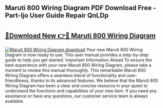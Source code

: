 ## Maruti 800 Wiring Diagram PDF Download Free - Part-ljo User Guide Repair QnLDp

# <h2><a href="http://dfunamj.blite.top/?on=Maruti+800+Wiring+Diagram">🔗Download New 👉🔴 Maruti 800 Wiring Diagram</a></h2>

[![Maruti 800 Wiring Diagram download](https://i.imgur.com/lujVjoI.png)](http://dfunamj.blite.top/?on=Maruti+800+Wiring+Diagram)
Your new Maruti 800 Wiring Diagram is now ready to use. This user manual provides a step-by-step guide to help you get started. Important Information Ahead To ensure the best experience with your new Maruti 800 Wiring Diagram, please take a moment to review this manual thoroughly. This remarkable Maruti 800 Wiring Diagram offers a seamless blend of functionality and user-friendliness, thanks to its advanced features. We believe that the Maruti 800 Wiring Diagram has been a clear and concise resource in your quest to understand the functions and capabilities of your new item. If you need any assistance or have any questions, our customer service team is always available.
